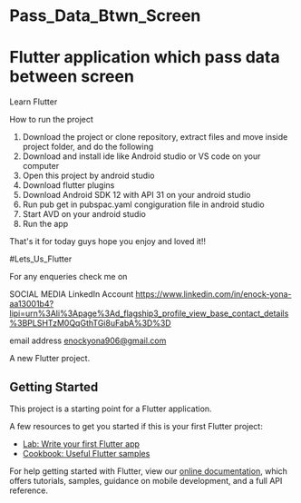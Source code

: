 # Pass_Data_Btwn_Screen
# Flutter application which pass data between screen
Learn Flutter

How to run the project
1. Download the project or clone repository, extract files and move inside project folder, and do the following
2. Download and install ide like Android studio or VS code on your computer
3. Open this project by android studio
4. Download flutter plugins
5. Download Android SDK 12 with API 31 on your android studio
6. Run pub get in pubspac.yaml congiguration file in android studio
7. Start AVD on your android studio
8. Run the app


That's it for today guys hope you enjoy and loved it!!

#Lets_Us_Flutter

For any enqueries check me on

SOCIAL MEDIA LinkedIn Account https://www.linkedin.com/in/enock-yona-aa13001b4?lipi=urn%3Ali%3Apage%3Ad_flagship3_profile_view_base_contact_details%3BPLSHTzM0QqGthTGi8uFabA%3D%3D

email address enockyona906@gmail.com

A new Flutter project.

## Getting Started

This project is a starting point for a Flutter application.

A few resources to get you started if this is your first Flutter project:

- [Lab: Write your first Flutter app](https://flutter.dev/docs/get-started/codelab)
- [Cookbook: Useful Flutter samples](https://flutter.dev/docs/cookbook)

For help getting started with Flutter, view our
[online documentation](https://flutter.dev/docs), which offers tutorials,
samples, guidance on mobile development, and a full API reference.
